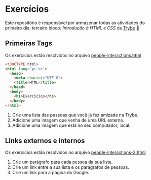 # Exercícios
Este repositório é responsável por armazenar todas as atividades do primeiro dia, terceiro bloco: _Introdução à HTML e CSS_ da [Trybe](https://betrybe.com) :rocket:

## Primeiras Tags
Os exercícios estão resolvidos no arquivo [people-interactions.html](https://github.com/silvainvic/Trybe2/blob/main/trybe-exercises/basis-of-development-web/introduction-html-and-css/day-one/people-interactions.html)

```html
<!DOCTYPE html>
<html lang="pt-br">
  <head>
    <meta charset="UTF-8">
    <title>HTML</title>
  </head>
  <body>
    <h1>Exercícios</h1>
  </body>
</html>
```
1. Crie uma lista das pessoas que você já fez amizade na Trybe.
2. Adicione uma imagem que venha de uma URL externa.
3. Adicione uma imagem que está no seu computador, local.

## Links externos e internos
Os exercícios estão resolvidos no arquivo [people-interactions-2.html](https://github.com/silvainvic/Trybe2/blob/main/trybe-exercises/basis-of-development-web/introduction-html-and-css/day-one/people-interactions-2.html)

1. Crie um parágrafo para cada pessoa da sua lista.
2. Crie um link entre a sua lista e os parágrafos de pessoas.
3. Crie um link para a página do Google.